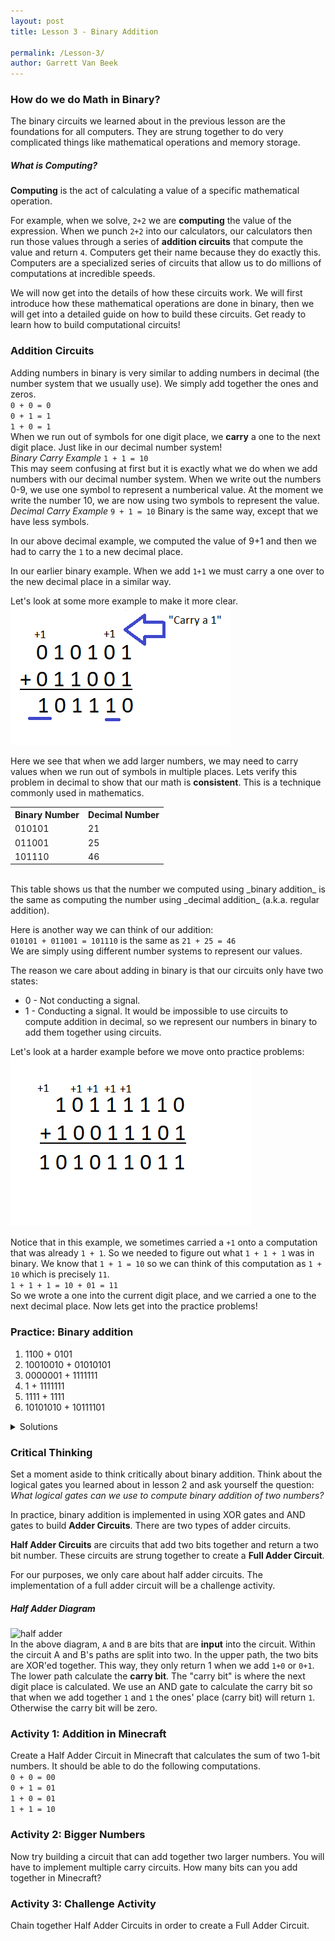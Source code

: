 ```yaml
---
layout: post
title: Lesson 3 - Binary Addition

permalink: /Lesson-3/
author: Garrett Van Beek
---
```


### How do we do Math in Binary?
The binary circuits we learned about in the previous lesson are the foundations for all computers. They are strung together to do very complicated things like mathematical operations and memory storage.

##### What is Computing?
__Computing__ is the act of calculating a value of a specific mathematical operation.

For example, when we solve, `2+2` we are __computing__ the value of the expression. When we punch `2+2` into our calculators, our calculators then run those values through a series of __addition circuits__ that compute the value and return `4`. Computers get their name because they do exactly this. Computers are a specialized series of circuits that allow us to do millions of computations at incredible speeds.

We will now get into the details of how these circuits work. We will first introduce how these mathematical operations are done in binary, then we will get into a detailed guide on how to build these circuits. Get ready to learn how to build computational circuits!

### Addition Circuits
Adding numbers in binary is very similar to adding numbers in decimal (the number system that we usually use). We simply add together the ones and zeros. <br>
`0 + 0 = 0` <br>
`0 + 1 = 1` <br>
`1 + 0 = 1` <br>
When we run out of symbols for one digit place, we __carry__ a one to the next digit place. Just like in our decimal number system! <br>
_Binary Carry Example_ `1 + 1 = 10` <br>
This may seem confusing at first but it is exactly what we do when we add numbers with our decimal number system. When we write out the numbers 0-9, we use one symbol to represent a numberical value. At the moment we write the number 10, we are now using two symbols to represent the value. <br>
_Decimal Carry Example_ `9 + 1 = 10`
Binary is the same way, except that we have less symbols.

In our above decimal example, we computed the value of 9+1 and then we had to carry the `1` to a new decimal place.

In our earlier binary example. When we add `1+1` we must carry a one over to the new decimal place in a similar way.

Let's look at some more example to make it more clear.<br>
![Binary Addidion 1](https://github.com/thegerrit/MinecraftLessons/blob/master/images/binary_addition1.png?raw=true)

Here we see that when we add larger numbers,  we may need to carry values when we run out of symbols in multiple places. Lets verify this problem in decimal to show that our math is __consistent__. This is a technique commonly used in mathematics.
<br>
<table class="tg">
  <tr>
    <th> Binary Number </th>
    <th> Decimal Number </th>
  </tr>
  <tr>
    <td>010101</td>
    <td>21</td>
  </tr>
  <tr>
    <td>011001</td>
    <td>25</td>
  </tr>
  <tr>
    <td>101110</td>
    <td>46</td>
  </tr>
</table><br>
This table shows us that the number we computed using _binary addition_ is the same as computing the number using _decimal addition_ (a.k.a. regular addition).

Here is another way we can think of our addition:<br>
`010101 + 011001 = 101110` is the same as
`21 + 25 = 46` <br>
We are simply using different number systems to represent our values.

The reason we care about adding in binary is that our circuits only have two states:
* 0 - Not conducting a signal.
* 1 - Conducting a signal.
It would be impossible to use circuits to compute addition in decimal, so we represent our numbers in binary to add them together using circuits.

Let's look at a harder example before we move onto practice problems:<br>
![Binary Addition 2](https://github.com/thegerrit/MinecraftLessons/blob/master/images/binary_addition2.png?raw=true)
<br>

Notice that in this example, we sometimes carried a `+1` onto a computation that was already `1 + 1`. So we needed to figure out what `1 + 1 + 1` was in binary. We know that `1 + 1 = 10` so we can think of this computation as `1 + 10` which is precisely `11`.
<br>
`1 + 1 + 1 = 10 + 01 = 11` <br>
So we wrote a one into the current digit place, and we carried a one to the next decimal place. Now lets get into the practice problems!

### Practice: Binary addition
1. 1100 + 0101
2. 10010010 + 01010101
3. 0000001 + 1111111
4. 1 + 1111111
5. 1111 + 1111
6. 10101010 + 10111101

<details>
  <summary> Solutions </summary>
  <table class="tg">
  <tr>
    <th class="tg-cly1">#</th>
    <th class="tg-cly1">Problem</th>
    <th class="tg-cly1">Solution</th>
  </tr>
  <tr>
    <td class="tg-cly1">1</td>
    <td class="tg-cly1">1100 + 0101</td>
    <td class="tg-cly1">10001</td>
  </tr>
  <tr>
    <td class="tg-cly1">2</td>
    <td class="tg-cly1">10010010 + 01010101</td>
    <td class="tg-cly1">11100111</td>
  </tr>
  <tr>
    <td class="tg-0lax">3</td>
    <td class="tg-0lax">0000001 + 1111111</td>
    <td class="tg-0lax">10000000</td>
  </tr>
  <tr>
    <td class="tg-0lax">4</td>
    <td class="tg-0lax">1 + 1111111</td>
    <td class="tg-0lax">10000000 (the 0's before the 1 don't make a difference!)</td>
  </tr>
  <tr>
    <td class="tg-0lax">5</td>
    <td class="tg-0lax">1111 + 1111</td>
    <td class="tg-0lax">11110</td>
  </tr>
  <tr>
    <td class="tg-0lax">6</td>
    <td class="tg-0lax">10101010 + 10111101</td>
    <td class="tg-0lax">101100111</td>
  </tr>
</table>
</details>

### Critical Thinking
Set a moment aside to think critically about binary addition. Think about the logical gates you learned about in lesson 2 and ask yourself the question: _What logical gates can we use to compute binary addition of two numbers?_

In practice, binary addition is implemented in using XOR gates and AND gates to build __Adder Circuits__. There are two types of adder circuits.

__Half Adder Circuits__ are circuits that add two bits together and return a two bit number. These circuits are strung together to create a __Full Adder Circuit__.

For our purposes, we only care about half adder circuits. The implementation of a full adder circuit will be a challenge activity.

##### Half Adder Diagram
![half adder](#)
<br>
In the above diagram, `A` and `B` are bits that are __input__ into the circuit.
Within the circuit A and B's paths are split into two. In the upper path, the two bits are XOR'ed together. This way, they only return 1 when we add `1+0` or `0+1`.
The lower path calculate the __carry bit__. The "carry bit" is where the next digit place is calculated. We use an AND gate to calculate the carry bit so that when we add together `1` and `1` the ones' place (carry bit) will return `1`. Otherwise the carry bit will be zero.

### Activity 1: Addition in Minecraft
Create a Half Adder Circuit in Minecraft that calculates the sum of two 1-bit numbers. It should be able to do the following computations.<br>
`0 + 0 = 00` <br>
`0 + 1 = 01` <br>
`1 + 0 = 01` <br>
`1 + 1 = 10` <br>

### Activity 2: Bigger Numbers
Now try building a circuit that can add together two larger numbers. You will have to implement multiple carry circuits. How many bits can you add together in Minecraft?

### Activity 3: Challenge Activity
Chain together Half Adder Circuits in order to create a Full Adder Circuit.
